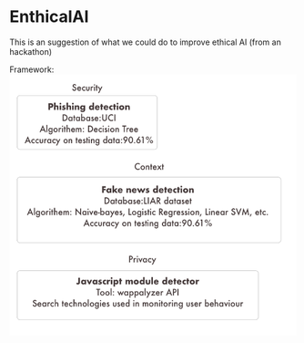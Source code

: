 # EnthicalAI
This is an suggestion of what we could do to improve ethical AI (from an hackathon)

Framework:
<img src="https://github.com/jayingq/EnthicalAI/blob/master/Framework.png" width="518" height="458">
